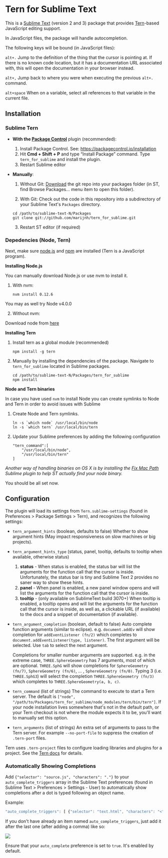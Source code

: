 # Tern for Sublime Text

This is a [Sublime Text][st] (version 2 and 3) package that provides
[Tern][tern]-based JavaScript editing support.

[st]: http://www.sublimetext.com/
[tern]: http://ternjs.net

In JavaScript files, the package will handle autocompletion.

The following keys will be bound (in JavaScript files):

`alt+.`
Jump to the definition of the thing that the cursor is pointing at. If
there is no known code location, but it has a documentation URL
associated with, this will open the documentation in your browser
instead.

`alt+,`
Jump back to where you were when executing the previous `alt+.` command.

`alt+space`
When on a variable, select all references to that variable in the
current file.

## Installation

### Sublime Tern

* **With the [Package Control](https://packagecontrol.io/)** plugin (recommended):

  1. Install Package Control. See: https://packagecontrol.io/installation
  2. Hit **Cmd + Shift + P** and type “Install Package” command. Type `tern_for_sublime` and install the plugin.
  3. Restart Sublime editor


* **Manually**:

  1. Without Git: [Download](https://github.com/marijnh/tern_for_sublime/archive/master.zip) the git repo into your packages folder (in ST, find Browse Packages... menu item to open this folder).

  2. With Git: Check out the code in this repository into a subdirectory of your Sublime Text's `Packages` directory.
    ```
    cd /path/to/sublime-text-N/Packages
    git clone git://github.com/marijnh/tern_for_sublime.git
    ```
  3. Restart ST editor (if required)

### Depedencies (Node, Tern)

Next, make sure [node.js][node] and [npm][npm] are installed (Tern is
a JavaScript program).

**Installing Node.js**

You can manually download Node.js or use nvm to install it.

1. With nvm:
    ```
    nvm install 0.12.6
    ```
You may as well try Node v4.0.0

2. Without nvm:

  Download node from [here][node]

**Installing Tern**

1. Install tern as a global module (recommended)
    ```
    npm install -g tern
    ```

2. Manually by installing the dependencies of the package. Navigate to `tern_for_sublime` located in Sublime packages.
    ```
    cd /path/to/sublime-text-N/Packages/tern_for_sublime
    npm install
    ```

**Node and Tern binaries**

In case you have used `nvm` to install Node you can create symlinks to Node and Tern in order to avoid issues with Sublime

1. Create Node and Tern symlinks.
    ```
    ln -s `which node` /usr/local/bin/node
    ln -s `which tern` /usr/local/bin/tern
    ```

2. Update your Sublime preferences by adding the following configuration
    ```
    "tern_command":[
        "/usr/local/bin/node",
        "/usr/local/bin/tern"
    ]
    ```

*Another way of handling binaries on OS X is by installing the [Fix Mac
Path](https://github.com/int3h/SublimeFixMacPath) Sublime plugin to
help ST actually find your node binary.*


[node]: https://nodejs.org/en/
[npm]: https://npmjs.org/


You should be all set now.

## Configuration

The plugin will load its settings from `Tern.sublime-settings` (found in Preferences > Package Settings > Tern),
and recognizes the following settings:

* `tern_argument_hints` (boolean, defaults to false)
Whether to show argument hints (May impact responsiveness on slow machines or big projects).

* `tern_argument_hints_type` (status, panel, tooltip, defaults to tooltip when available, otherwise status)
  1. __status__ - When status is enabled, the status bar will list
the arguments for the function call that the cursor is inside.
Unfortunately, the status bar is tiny and Sublime Text 2 provides no saner way to show these hints.
  2. __panel__ - When panel is enabled, a new panel window opens and will list
the arguments for the function call that the cursor is inside.
  3. __tooltip__ - (only available on SublimeText build 3070+) When tooltip is enabled, a tooltip opens and will list the arguments for the function call that the cursor is inside, as well as, a clickable URL (if available) to the docs and a snippet of documentation (if available).


* `tern_argument_completion` (boolean, default to false)
Auto complete function arguments (similar to eclipse).
e.g. `document.addEv` will show completion for `addEventListener (fn/2)` which completes to
`document.addEventListener(type, listener)`. The first argument will be selected.
Use `tab` to select the next argument.

  Completions for smaller number arguments are supported.
e.g. in the extreme case, `THREE.SphereGeometry` has 7 arguments, most of which are optional. `THREE.SphG`
will show completions for `SphereGeometry (fn/7)`, `SphereGeometry (fn/6)`, ... , `SphereGeometry (fn/0)`.
Typing 3 (i.e. `THREE.SphG3`) will select the completion `THREE.SphereGeometry (fn/3)` which completes to `THREE.SphereGeometry(a, b, c)`.


* `tern_command` (list of strings) The command to execute to start a
Tern server. The default is
`["node", "/path/to/Packages/tern_for_sublime/node_modules/tern/bin/tern"]`.
If your node installation lives somewhere that's not in the default
path, or your Tern checkout is not where the module expects it to be,
you'll want to manually set this option.

* `tern_arguments` (list of strings) An extra set of arguments to pass
to the Tern server. For example `--no-port-file` to suppress the
creation of `.tern-port` files.

Tern uses `.tern-project` files to configure loading libraries and
plugins for a project. See the [Tern docs][docs] for details.

[docs]: http://ternjs.net/doc/manual.html#configuration

### Automatically Showing Completions

Add `{"selector": "source.js", "characters": "."}` to your
`auto_complete_triggers` array in the Sublime Text preferences (found in Sublime Text > Preferences > Settings - User) to
automatically show completions after a dot is typed following an object name.

Example:
```javascript
"auto_complete_triggers": [ {"selector": "text.html", "characters": "<"}, {"selector": "source.js", "characters": "."} ]
```

If you don't have already an item named `auto_complete_triggers`, just add it after the last one (after adding a comma) like so:

![](http://i.imgur.com/pptihb7.png)

Ensure that your `auto_complete` preference is set to `true`. It's enabled by default.
